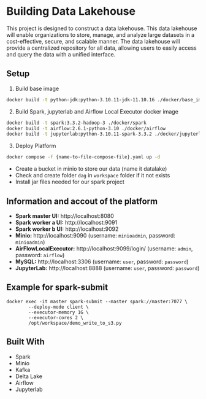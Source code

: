 # Building Data Lakehouse

This project is designed to construct a data lakehouse. This data lakehouse will enable organizations to store, manage, and analyze large datasets in a cost-effective, secure, and scalable manner. The data lakehouse will provide a centralized repository for all data, allowing users to easily access and query the data with a unified interface.

## Setup
1. Build base image 
```bash
docker build -t python-jdk:python-3.10.11-jdk-11.10.16 ./docker/base_image
```
2. Build Spark, jupyterlab and Airflow Local Executor docker image
```bash
docker build -t spark:3.3.2-hadoop-3 ./docker/spark
docker build -t airflow:2.6.1-python-3.10 ./docker/airflow
docker build -t jupyterlab:python-3.10.11-spark-3.3.2 ./docker/jupyterlab
```
3. Deploy Platform

```bash
docker compose -f {name-to-file-compose-file}.yaml up -d
```
  - Create a bucket in minio to store our data (name it datalake)
  - Check and create folder `dag` in `workspace` folder if it not exists
  - Install jar files needed for our spark project

## Information and accout of the platform

- **Spark master UI:**    http://localhost:8080
- **Spark worker a UI:**  http://localhost:9091
- **Spark worker b UI:**  http://localhost:9092
- **Minio:**  http://localhost:9090 (username: `minioadmin`, password: `minioadmin`)
- **AirFlowLocalExecutor:** http://localhost:9099/login/  (username: `admin`, password: `airflow`)
- **MySQL:** http://localhost:3306  (username: `user`, password: `password`)
- **JupyterLab:** http://localhost:8888  (username: `user`, password: `password`)

## Example for spark-submit
```
docker exec -it master spark-submit --master spark://master:7077 \
        --deploy-mode client \
        --executor-memory 1G \
        --executor-cores 2 \
        /opt/workspace/demo_write_to_s3.py
```

## Built With
- Spark
- Minio
- Kafka
- Delta Lake
- Airflow
- Jupyterlab

